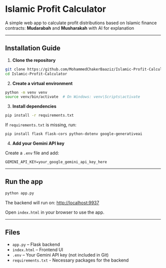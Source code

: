 # Islamic Profit Calculator

A simple web app to calculate profit distributions based on Islamic finance contracts: **Mudarabah** and **Musharakah** with AI for explanation

---

## Installation Guide

1. **Clone the repository**

```bash
git clone https://github.com/MohammedChakerBaaziz/Islamic-Profit-Calculator.git
cd Islamic-Profit-Calculator
````

2. **Create a virtual environment**

```bash
python -m venv venv
source venv/bin/activate  # On Windows: venv\Scripts\activate
```

3. **Install dependencies**

```bash
pip install -r requirements.txt
```

If `requirements.txt` is missing, run:

```bash
pip install flask flask-cors python-dotenv google-generativeai
```

4. **Add your Gemini API key**

Create a `.env` file and add:

```
GEMINI_API_KEY=your_google_gemini_api_key_here
```

---

## Run the app

```bash
python app.py
```

The backend will run on: [http://localhost:9937](http://localhost:9937)

Open `index.html` in your browser to use the app.

---

## Files

* `app.py` – Flask backend
* `index.html` – Frontend UI
* `.env` – Your Gemini API key (not included in Git)
* `requirements.txt` - Necessary packages for the backend

